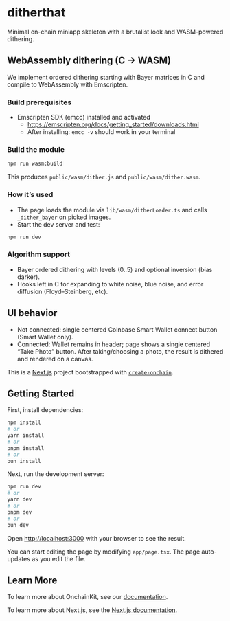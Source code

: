 # ditherthat

Minimal on-chain miniapp skeleton with a brutalist look and WASM-powered dithering.

## WebAssembly dithering (C → WASM)

We implement ordered dithering starting with Bayer matrices in C and compile to WebAssembly with Emscripten.

### Build prerequisites

- Emscripten SDK (emcc) installed and activated
	- https://emscripten.org/docs/getting_started/downloads.html
	- After installing: `emcc -v` should work in your terminal

### Build the module

```sh
npm run wasm:build
```

This produces `public/wasm/dither.js` and `public/wasm/dither.wasm`.

### How it’s used

- The page loads the module via `lib/wasm/ditherLoader.ts` and calls `_dither_bayer` on picked images.
- Start the dev server and test:

```sh
npm run dev
```

### Algorithm support

- Bayer ordered dithering with levels (0..5) and optional inversion (bias darker).
- Hooks left in C for expanding to white noise, blue noise, and error diffusion (Floyd–Steinberg, etc).

## UI behavior

- Not connected: single centered Coinbase Smart Wallet connect button (Smart Wallet only).
- Connected: Wallet remains in header; page shows a single centered “Take Photo” button. After taking/choosing a photo, the result is dithered and rendered on a canvas.

This is a [Next.js](https://nextjs.org) project bootstrapped with [`create-onchain`](https://www.npmjs.com/package/create-onchain).


## Getting Started

First, install dependencies:

```bash
npm install
# or
yarn install
# or
pnpm install
# or
bun install
```

Next, run the development server:

```bash
npm run dev
# or
yarn dev
# or
pnpm dev
# or
bun dev
```

Open [http://localhost:3000](http://localhost:3000) with your browser to see the result.

You can start editing the page by modifying `app/page.tsx`. The page auto-updates as you edit the file.


## Learn More

To learn more about OnchainKit, see our [documentation](https://docs.base.org/onchainkit).

To learn more about Next.js, see the [Next.js documentation](https://nextjs.org/docs).
